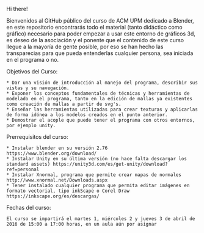 Hi there!

Bienvenidos al GitHub público del curso de ACM UPM dedicado a Blender, en este repositorio encontrarás todo el material (tanto didáctico como gráfico) necesario para poder empezar a usar este entorno de gráficos 3d, es deseo de la asociación y el ponente que el contenido de este curso llegue a la mayoría de gente posible, por eso se han hecho las transparecias para que pueda entenderlas cualquier persona, sea iniciada en el programa o no.

Objetivos del Curso:
	
	* Dar una visión de introducción al manejo del programa, describir sus vistas y su navegación.
	* Exponer los conceptos fundamentales de técnicas y herramientas de modelado en el programa, tanto en la edición de mallas ya existentes como creación de mallas a partir de svg's.
	* Enseñar las herramientas utilizadas para crear texturas y aplicarlas de forma idónea a los modelos creados en el punto anterior.
	* Demostrar el acople que puede tener el programa con otros entornos, por ejemplo unity.


Prerrequisitos del curso:

	* Instalar blender en su versión 2.76 https://www.blender.org/download/
	* Instalar Unity en su última versión (no hace falta descargar los standard assets) https://unity3d.com/es/get-unity/download?ref=personal
	* Instalar Xnormal, programa que permite crear mapas de normales http://www.xnormal.net/Downloads.aspx
	* Tener instalado cualquier programa que permita editar imágenes en formato vectorial, tipo inkScape o Corel Draw https://inkscape.org/es/descargas/

Fechas del curso:

	El curso se impartirá el martes 1, miércoles 2 y jueves 3 de abril de 2016 de 15:00 a 17:00 horas, en un aula aún por asignar